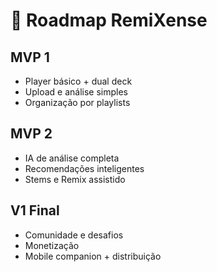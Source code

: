 # 📍 Roadmap RemiXense

## MVP 1
- Player básico + dual deck
- Upload e análise simples
- Organização por playlists

## MVP 2
- IA de análise completa
- Recomendações inteligentes
- Stems e Remix assistido

## V1 Final
- Comunidade e desafios
- Monetização
- Mobile companion + distribuição